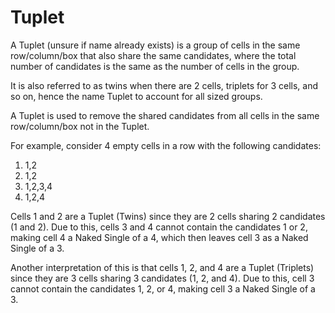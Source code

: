 # Tuplet

A Tuplet (unsure if name already exists) is a group of cells in the same row/column/box that also share the same candidates, where the total number of candidates is the same as the number of cells in the group.

It is also referred to as twins when there are 2 cells, triplets for 3 cells, and so on, hence the name Tuplet to account for all sized groups.

A Tuplet is used to remove the shared candidates from all cells in the same row/column/box not in the Tuplet.

For example, consider 4 empty cells in a row with the following candidates:

1. 1,2
2. 1,2
3. 1,2,3,4
4. 1,2,4

Cells 1 and 2 are a Tuplet (Twins) since they are 2 cells sharing 2 candidates (1 and 2). Due to this, cells 3 and 4 cannot contain the candidates 1 or 2, making cell 4 a Naked Single of a 4, which then leaves cell 3 as a Naked Single of a 3.

Another interpretation of this is that cells 1, 2, and 4 are a Tuplet (Triplets) since they are 3 cells sharing 3 candidates (1, 2, and 4). Due to this, cell 3 cannot contain the candidates 1, 2, or 4, making cell 3 a Naked Single of a 3.